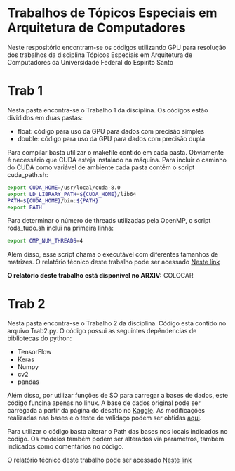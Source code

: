 # Trabalhos de Tópicos Especiais em Arquitetura de Computadores
Neste respositório encontram-se os códigos utilizando GPU para resolução dos trabalhos da disciplina Tópicos Especiais em Arquitetura de Computadores da Universidade Federal do Espírito Santo

# Trab 1
Nesta pasta encontra-se o Trabalho 1 da disciplina. Os códigos estão divididos em duas pastas:
- float: código para uso da GPU para dados com precisão simples
- double: código para uso da GPU para dados com precisão dupla

Para compilar basta utilizar o makefile contido em cada pasta. Obviamente é necessário que CUDA esteja instalado na máquina. Para incluir o caminho do CUDA como variável de ambiente cada pasta contém o script cuda_path.sh:
```sh
export CUDA_HOME=/usr/local/cuda-8.0 
export LD_LIBRARY_PATH=${CUDA_HOME}/lib64 
PATH=${CUDA_HOME}/bin:${PATH} 
export PATH
```
Para determinar o número de threads utilizadas pela OpenMP, o script roda_tudo.sh inclui na primeira linha:
```sh
export OMP_NUM_THREADS=4
```
Além disso, esse script chama o executável com diferentes tamanhos de matrizes.
O relatório técnico deste trabalho pode ser acessado [Neste link](https://arxiv.org/abs/1905.03641)

**O relatório deste trabalho está disponível no ARXIV:**
COLOCAR

# Trab 2
Nesta pasta encontra-se o Trabalho 2 da disciplina. Código esta contido no arquivo Trab2.py. O código possui as seguintes depêndencias de bibliotecas do python:
- TensorFlow
- Keras
- Numpy
- cv2
- pandas

Além disso, por utilizar funções de SO para carregar a bases de dados, este código funcina apenas no linux. A base de dados original pode ser carregada a partir da página do desafio no [Kaggle](https://www.kaggle.com/c/the-nature-conservancy-fisheries-monitoring/data). As modificações realizadas nas bases e o teste de validaço podem ser obtidas [aqui](https://www.dropbox.com/s/hy9k55z41xb97ey/baseteste2.zip?dl=0).

Para utilizar o código basta alterar o Path das bases nos locais indicados no código. Os modelos também podem ser alterados via parâmetros, também indicados como comentários no código.

O relatório técnico deste trabalho pode ser acessado [Neste link](https://arxiv.org/abs/1905.03642)
